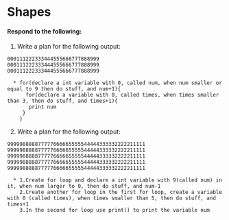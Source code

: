# Shapes
#### Respond to the following:

1. Write a plan for the following output:
```
000111222333444555666777888999
000111222333444555666777888999
000111222333444555666777888999
```
```
  * for(declare a int variable with 0, called num, when num smaller or equal to 9 then do stuff, and num+1){
      for(declare a variable with 0, called times, when times smaller than 3, then do stuff, and times+1){
       print num
     }
    }
``` 


2. Write a plan for the following output:
```
999998888877777666665555544444333332222211111
999998888877777666665555544444333332222211111
999998888877777666665555544444333332222211111
999998888877777666665555544444333332222211111
999998888877777666665555544444333332222211111
```
```
  * 1.Create for loop and declare a int variable with 9(called num) in it, when num larger to 0, then do stuff, and num-1
    2.Create another for loop in the first for loop, create a variable with 0 (called times), when times smaller than 5, then do stuff, and times+1
    3.In the second for loop use print() to print the variable num
```
